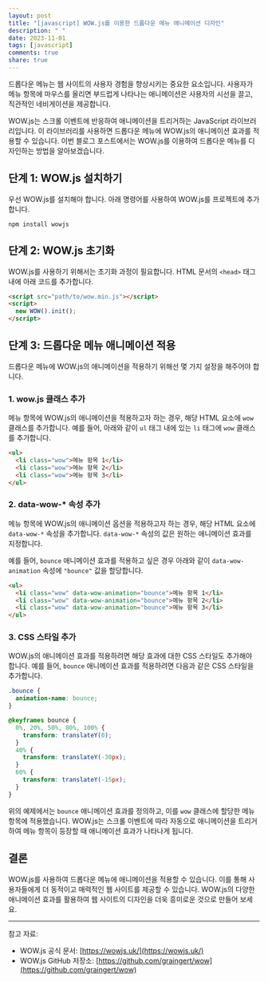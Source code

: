 ```yaml
---
layout: post
title: "[javascript] WOW.js를 이용한 드롭다운 메뉴 애니메이션 디자인"
description: " "
date: 2023-11-01
tags: [javascript]
comments: true
share: true
---
```


드롭다운 메뉴는 웹 사이트의 사용자 경험을 향상시키는 중요한 요소입니다. 사용자가 메뉴 항목에 마우스를 올리면 부드럽게 나타나는 애니메이션은 사용자의 시선을 끌고, 직관적인 네비게이션을 제공합니다.

WOW.js는 스크롤 이벤트에 반응하여 애니메이션을 트리거하는 JavaScript 라이브러리입니다. 이 라이브러리를 사용하면 드롭다운 메뉴에 WOW.js의 애니메이션 효과를 적용할 수 있습니다. 이번 블로그 포스트에서는 WOW.js를 이용하여 드롭다운 메뉴를 디자인하는 방법을 알아보겠습니다.

## 단계 1: WOW.js 설치하기

우선 WOW.js를 설치해야 합니다. 아래 명령어를 사용하여 WOW.js를 프로젝트에 추가합니다.

```
npm install wowjs
```

## 단계 2: WOW.js 초기화

WOW.js를 사용하기 위해서는 초기화 과정이 필요합니다. HTML 문서의 `<head>` 태그 내에 아래 코드를 추가합니다.

```html
<script src="path/to/wow.min.js"></script>
<script>
  new WOW().init();
</script>
```

## 단계 3: 드롭다운 메뉴 애니메이션 적용

드롭다운 메뉴에 WOW.js의 애니메이션을 적용하기 위해선 몇 가지 설정을 해주어야 합니다.

### 1. wow.js 클래스 추가

메뉴 항목에 WOW.js의 애니메이션을 적용하고자 하는 경우, 해당 HTML 요소에 `wow` 클래스를 추가합니다. 예를 들어, 아래와 같이 `ul` 태그 내에 있는 `li` 태그에 `wow` 클래스를 추가합니다.

```html
<ul>
  <li class="wow">메뉴 항목 1</li>
  <li class="wow">메뉴 항목 2</li>
  <li class="wow">메뉴 항목 3</li>
</ul>
```

### 2. data-wow-* 속성 추가

메뉴 항목에 WOW.js의 애니메이션 옵션을 적용하고자 하는 경우, 해당 HTML 요소에 `data-wow-*` 속성을 추가합니다. `data-wow-*` 속성의 값은 원하는 애니메이션 효과를 지정합니다.

예를 들어, `bounce` 애니메이션 효과를 적용하고 싶은 경우 아래와 같이 `data-wow-animation` 속성에 `"bounce"` 값을 할당합니다.

```html
<ul>
  <li class="wow" data-wow-animation="bounce">메뉴 항목 1</li>
  <li class="wow" data-wow-animation="bounce">메뉴 항목 2</li>
  <li class="wow" data-wow-animation="bounce">메뉴 항목 3</li>
</ul>
```

### 3. CSS 스타일 추가

WOW.js의 애니메이션 효과를 적용하려면 해당 효과에 대한 CSS 스타일도 추가해야 합니다. 예를 들어, `bounce` 애니메이션 효과를 적용하려면 다음과 같은 CSS 스타일을 추가합니다.

```css
.bounce {
  animation-name: bounce;
}

@keyframes bounce {
  0%, 20%, 50%, 80%, 100% {
    transform: translateY(0);
  }
  40% {
    transform: translateY(-30px);
  }
  60% {
    transform: translateY(-15px);
  }
}
```

위의 예제에서는 `bounce` 애니메이션 효과를 정의하고, 이를 `wow` 클래스에 할당한 메뉴 항목에 적용했습니다. WOW.js는 스크롤 이벤트에 따라 자동으로 애니메이션을 트리거하여 메뉴 항목이 등장할 때 애니메이션 효과가 나타나게 됩니다.

## 결론

WOW.js를 사용하여 드롭다운 메뉴에 애니메이션을 적용할 수 있습니다. 이를 통해 사용자들에게 더 동적이고 매력적인 웹 사이트를 제공할 수 있습니다. WOW.js의 다양한 애니메이션 효과를 활용하여 웹 사이트의 디자인을 더욱 흥미로운 것으로 만들어 보세요.

---

참고 자료:
- WOW.js 공식 문서: [https://wowjs.uk/](https://wowjs.uk/)
- WOW.js GitHub 저장소: [https://github.com/graingert/wow](https://github.com/graingert/wow)